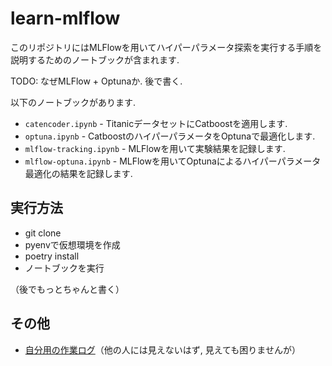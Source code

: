 # learn-mlflow

このリポジトリにはMLFlowを用いてハイパーパラメータ探索を実行する手順を説明するためのノートブックが含まれます.

TODO: なぜMLFlow + Optunaか. 後で書く.

以下のノートブックがあります.

* `catencoder.ipynb` - TitanicデータセットにCatboostを適用します.
* `optuna.ipynb` - CatboostのハイパーパラメータをOptunaで最適化します.
* `mlflow-tracking.ipynb` - MLFlowを用いて実験結果を記録します.
* `mlflow-optuna.ipynb` - MLFlowを用いてOptunaによるハイパーパラメータ最適化の結果を記録します.

## 実行方法

* git clone
* pyenvで仮想環境を作成
* poetry install
* ノートブックを実行

（後でもっとちゃんと書く）

## その他

* [自分用の作業ログ](https://hackmd.io/qDRLJFBxTcCavCPZZ0KZ9A)（他の人には見えないはず, 見えても困りませんが）
